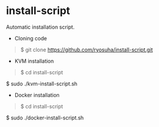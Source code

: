 # install-script

Automatic installation script.

- Cloning code
> $ git clone https://github.com/ryosuha/install-script.git



- KVM installation
> $ cd install-script

$ sudo ./kvm-install-script.sh

- Docker installation
> $ cd install-script

$ sudo ./docker-install-script.sh
